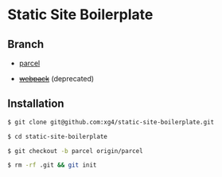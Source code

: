 # Static Site Boilerplate

## Branch

- [parcel](https://github.com/xg4/static-build-boilerplate/tree/parcel)

- ~~[webpack](https://github.com/xg4/static-build-boilerplate/tree/webpack)~~ (deprecated)

## Installation

```bash
$ git clone git@github.com:xg4/static-site-boilerplate.git

$ cd static-site-boilerplate

$ git checkout -b parcel origin/parcel

$ rm -rf .git && git init
```
